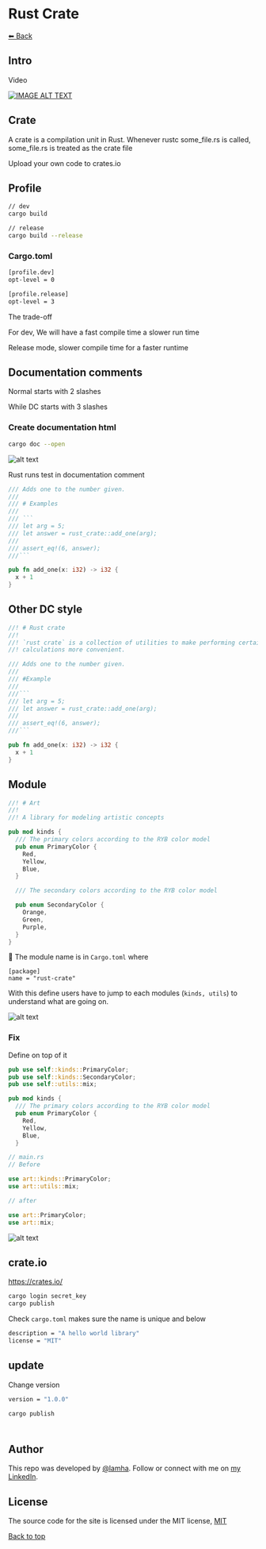 # Rust Crate

[⬅ Back](../README.md)

## Intro 
Video 

<div>
  <a href="https://www.youtube.com/watch?v=4TI153PIEDQ"><img src="https://img.youtube.com/vi/4TI153PIEDQ/0.jpg" alt="IMAGE ALT TEXT"></a>
</div>

## Crate 
A crate is a compilation unit in Rust. Whenever rustc some_file.rs is called, some_file.rs is treated as the crate file

Upload your own code to crates.io 

## Profile 

```bash
// dev 
cargo build
```

```bash
// release
cargo build --release
```

### Cargo.toml

```bash
[profile.dev]
opt-level = 0

[profile.release]
opt-level = 3
```

The trade-off 

For dev, We will have a fast compile time a slower run time 

Release mode, slower compile time for a faster runtime 


## Documentation comments 

Normal starts with 2 slashes 

While DC starts with 3 slashes 

### Create documentation html

```bash
cargo doc --open
```

![alt text](./imgs/doc.png)

Rust runs test in documentation comment

```rust
/// Adds one to the number given.
///
/// # Examples
///
/// ```
/// let arg = 5;
/// let answer = rust_crate::add_one(arg);
///
/// assert_eq!(6, answer);
///```

pub fn add_one(x: i32) -> i32 {
  x + 1
}
```

## Other DC style

```Rust
//! # Rust crate
//!
//! `rust crate` is a collection of utilities to make performing certain
//! calculations more convenient.

/// Adds one to the number given.
///
/// #Example
///
///```
/// let arg = 5;
/// let answer = rust_crate::add_one(arg);
///
/// assert_eq!(6, answer);
///```

pub fn add_one(x: i32) -> i32 {
  x + 1
}

```

## Module 

```Rust
//! # Art 
//!
//! A library for modeling artistic concepts

pub mod kinds {
  /// The primary colors according to the RYB color model
  pub enum PrimaryColor {
    Red,
    Yellow,
    Blue,
  }

  /// The secondary colors according to the RYB color model

  pub enum SecondaryColor {
    Orange,
    Green,
    Purple,
  }
}
```


🔴 The module name is in `Cargo.toml` where 

```
[package]
name = "rust-crate"
```

With this define users have to jump to each modules (`kinds, utils`) to understand what are going on.

![alt text](./imgs/doc2.png)

### Fix 

Define on top of it

```Rust
pub use self::kinds::PrimaryColor;
pub use self::kinds::SecondaryColor;
pub use self::utils::mix;

pub mod kinds {
  /// The primary colors according to the RYB color model
  pub enum PrimaryColor {
    Red,
    Yellow,
    Blue,
  }
```

```Rust
// main.rs
// Before

use art::kinds::PrimaryColor;
use art::utils::mix;

// after 

use art::PrimaryColor;
use art::mix;

```

![alt text](./imgs/doc3.png)

## crate.io

https://crates.io/

```bash
cargo login secret_key
cargo publish
```

Check `cargo.toml` makes sure the name is unique and below

```bash
description = "A hello world library"
license = "MIT"

```

## update

Change version 

```bash
version = "1.0.0"

cargo publish
```




<p><img type="separator" height=8px width="100%" src="https://github.com/HaLamUs/nft-drop/blob/main/assets/aqua.png"></p>

## Author

This repo was developed by [@lamha](https://github.com/HaLamUs). 
Follow or connect with me on [my LinkedIn](https://www.linkedin.com/in/lamhacs). 

## License
The source code for the site is licensed under the MIT license, [MIT](https://opensource.org/license/mit/)

 <a href="#top">Back to top</a>